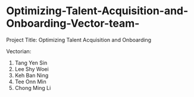 # Optimizing-Talent-Acquisition-and-Onboarding-Vector-team-
Project Title: Optimizing Talent Acquisition and Onboarding

Vectorian:
1) Tang Yen Sin
2) Lee Shy Woei
3) Keh Ban Ning
4) Tee Onn Min
5) Chong Ming Li
